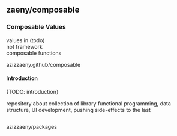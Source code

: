 ## zaeny/composable  

### Composable Values
values in    (todo)  
not framework  
composable functions   

azizzaeny.github/composable

#### Introduction
{TODO: introduction}   

repository about collection of library functional programming, data structure, UI development, pushing side-effects to the last  


```sh


```

azizzaeny/packages
